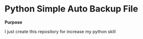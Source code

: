 <h1>Python Simple Auto Backup File</h1>

<b> Purpose </b>
<p>
  I just create this repository for increase my python skill
</p>
